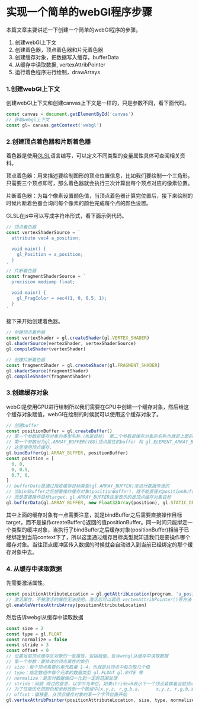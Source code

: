 # 实现一个简单的webGl程序步骤
本篇文章主要讲述一下创建一个简单的webGl程序的步骤。
1. 创建webGl上下文
2. 创建着色器，顶点着色器和片元着色器
3. 创建缓存对象，把数据写入缓存，bufferData
4. 从缓存中读取数据, vertexAttribPointer
5. 运行着色程序进行绘制，drawArrays

### 1.创建webGl上下文
创建webGl上下文和创建canvas上下文是一样的，只是参数不同，看下面代码。
```javascript
const canvas = document.getElementById('canvas')
// 获取webgl上下文
const gl= canvas.getContext('webgl')
```

### 2.创建顶点着色器和片断着色器
着色器是使用[GLSL](https://learnopengl-cn.readthedocs.io/zh/latest/01%20Getting%20started/05%20Shaders/)语言编写，可以定义不同类型的变量属性具体可查阅相关资料。

顶点着色器：用来描述要绘制图形的顶点位置信息，比如我们要绘制一个三角形，只需要三个顶点即可，那么着色器就会执行三次计算出每个顶点对应的像素位置。

片断着色器：为每个像素设置颜色值，当顶点着色器计算完位置后，接下来绘制的时候片断着色器会询问每个像素的颜色完成每个点的颜色设置。

GLSL在js中可以写成字符串形式，看下面示例代码。
```javascript
// 顶点着色器
const vertexShaderSource = `
  attribute vec4 a_position;

  void main() {
    gl_Position = a_position;   
  }
`
// 片断着色器
const fragmentShaderSource = `
  precision mediump float;

  void main() {
    gl_FragColor = vec4(1, 0, 0.5, 1);
  }  
`
```
接下来开始创建着色器。
```javascript
// 创建顶点着色器
const vertexShader = gl.createShader(gl.VERTEX_SHADER)
gl.shaderSource(vertexShader, vertexShaderSource)
gl.compileShader(vertexShader)

// 创建片断着色器
const fragmentShader = gl.createShader(gl.FRAGMENT_SHADER)
gl.shaderSource(fragmentShader)
gl.compileShader(fragmentShader)
```

### 3.创建缓存对象
webGl是使用GPU进行绘制所以我们需要在GPU中创建一个缓存对象，然后给这个缓存对象赋值，webGl在绘制的时候就可以使用这个缓存对象了。
```javascript
// 创建buffer
const positionBuffer = gl.createBuffer()
// 第一个参数是缓存对象的类型名称（也是目标） 第二个参数是缓存对象的名称也就是上面的positionBuffer
// 第一个参数分为gl.ARRAY_BUFFER(VBO)顶点属性的buffer 和 gl.ELEMENT_ARRAY_BUFFER(IBO)元素索引的buffer两种类型
// 这里使用顶点缓存，
gl.bindBuffer(gl.ARRAY_BUFFER, positionBuffer)
const position = [
  0, 0,
  0, 0.5,
  0.7, 0,
]
// bufferData是通过指定缓存目标类型(gl.ARRAY_BUFFER)来进行数据传递的
// 当bindBuffer之后想要操作缓存对象(positionBuffer)，就不能直接对positionBuffer进行操作了
// 而是直接操作目标target，gl.ARRAY_BUFFER这里表示的是顶点缓存对象目标
gl.bufferData(gl.ARRAY_BUFFER, new Float32Array(position), gl.STATIC_DRAW)
```

其中上面的缓存对象有一点需要注意，就是bindBuffer之后需要直接操作目标target，而不是操作createBuffer()返回的值positionBuffer。同一时间只能绑定一个类型的缓冲对象，当执行了bindBuffer之后缓存对象(positionBuffer)相当于已经绑定到当前context下了，所以这里通过缓存目标类型就知道我们是要操作哪个缓存对象。当往顶点缓冲区传入数据的时候就会自动进入到当前已经绑定的那个缓存对象中去。

### 4. 从缓存中读取数据
先需要激活属性。
```javascript
const positionAttributeLocation = gl.getAttribLocation(program, 'a_position')
// 激活属性，不被激活的属性无法使用，激活后可以调用 vertexAttribPointer()等方法
gl.enableVertexAttribArray(positionAttributeLocation)
```
然后告诉webgl从缓存中读取数据
```javascript
const size = 2
const type = gl.FLOAT
const normalize = false
const stride = 3
const offset = 0
// 设置当前顶点缓存区对象的一些属性，包括赋值，告诉webgl从缓存中读取数据
// 第一个参数：要修改的顶点属性的索引
// size：每个顶点需要的单元数量 1-4，也就是从顶点中每次取几个值
// type：指定数组中每个元素的数据类型 gl.FLOAT gl.BYTE 等
// normalize：是否对数据做归一化到一定的范围处理
// stride：间隔 跨过的意思，以字节为单位。如果stride=0表示下一个顶点紧挨着当前顶点。
// 为了性能优化把颜色和坐标放到一个数组中[x,y,z, r,g,b,a,      x,y,z, r,g,b,a] 每一项占4个字节，stride = 4个字节 * 7项为一组 = 28，也就是每一个跨度占28个字节。
// offset：偏移量，从顶点缓存对象的某一个字节位置开始
gl.vertexAttribPointer(positionAttributeLocation, size, type, normalize, stride * 4, offset)
```